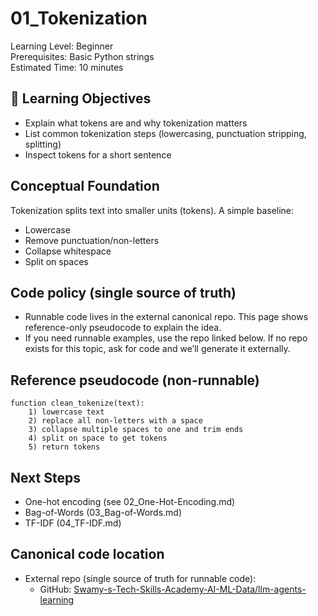 # 01_Tokenization

Learning Level: Beginner  
Prerequisites: Basic Python strings  
Estimated Time: 10 minutes

## 🎯 Learning Objectives

- Explain what tokens are and why tokenization matters
- List common tokenization steps (lowercasing, punctuation stripping, splitting)
- Inspect tokens for a short sentence

## Conceptual Foundation

Tokenization splits text into smaller units (tokens). A simple baseline:

- Lowercase
- Remove punctuation/non-letters
- Collapse whitespace
- Split on spaces

## Code policy (single source of truth)

- Runnable code lives in the external canonical repo. This page shows reference-only pseudocode to explain the idea.
- If you need runnable examples, use the repo linked below. If no repo exists for this topic, ask for code and we’ll generate it externally.

## Reference pseudocode (non-runnable)

```text
function clean_tokenize(text):
    1) lowercase text
    2) replace all non-letters with a space
    3) collapse multiple spaces to one and trim ends
    4) split on space to get tokens
    5) return tokens
```

## Next Steps

- One-hot encoding (see 02_One-Hot-Encoding.md)
- Bag-of-Words (03_Bag-of-Words.md)
- TF-IDF (04_TF-IDF.md)

## Canonical code location

- External repo (single source of truth for runnable code):
  - GitHub: [Swamy-s-Tech-Skills-Academy-AI-ML-Data/llm-agents-learning](https://github.com/Swamy-s-Tech-Skills-Academy-AI-ML-Data/llm-agents-learning)
